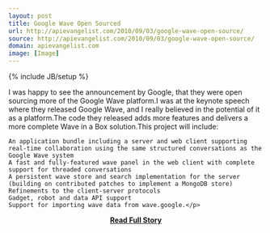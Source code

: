 ```yaml
---
layout: post
title: Google Wave Open Sourced
url: http://apievangelist.com/2010/09/03/google-wave-open-source/
source: http://apievangelist.com/2010/09/03/google-wave-open-source/
domain: apievangelist.com
image: [Image]
---
```

{% include JB/setup %}<p>I was happy to see the announcement by Google, that they were open sourcing more of the Google Wave platform.I was at the keynote speech where they released Google Wave, and I really believed in the potential of it as a platform.The code they released adds more features and delivers a more complete Wave in a Box solution.This project will include:

	An application bundle including a server and web client supporting real-time collaboration using the same structured conversations as the Google Wave system
	A fast and fully-featured wave panel in the web client with complete support for threaded conversations
	A persistent wave store and search implementation for the server (building on contributed patches to implement a MongoDB store)
	Refinements to the client-server protocols
	Gadget, robot and data API support
	Support for importing wave data from wave.google.</p>
<center><p><a href="http://apievangelist.com/2010/09/03/google-wave-open-source/" style='padding:25px; font-sze:18px; font-weight: bold;'>Read Full Story</a></p></center>
